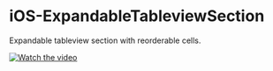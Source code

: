 # iOS-ExpandableTableviewSection

Expandable tableview section with reorderable cells.


[![Watch the video](https://i.imgur.com/vKb2F1B.png)](https://youtu.be/vt5fpE0bzSY)